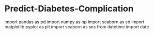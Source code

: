 # Predict-Diabetes-Complication


import pandas as pd
import numpy  as np
import seaborn as sb
import matplotlib.pyplot as plt
import seaborn as sns
from datetime import date
